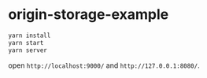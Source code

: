 # origin-storage-example

```sh
yarn install
yarn start
yarn server
```

open `http://localhost:9000/` and `http://127.0.0.1:8080/`.
